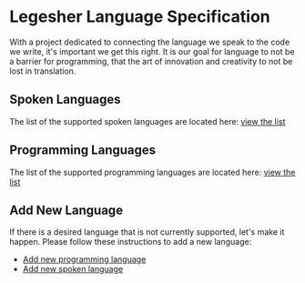# Legesher Language Specification

With a project dedicated to connecting the language we speak to the code we write, it's important we get this right. It is our goal for language to not be a barrier for programming, that the art of innovation and creativity to not be lost in translation.

## Spoken Languages

The list of the supported spoken languages are located here: [view the list]()

## Programming Languages

The list of the supported programming languages are located here: [view the list]()

## Add New Language

If there is a desired language that is not currently supported, let's make it happen. Please follow these instructions to add a new language:
- [Add new programming language]()
- [Add new spoken language]()
